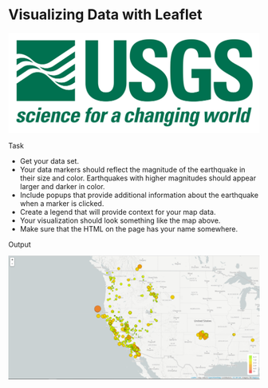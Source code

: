 # Visualizing Data with Leaflet
![logo](/images/logo.png)

Task
* Get your data set.
* Your data markers should reflect the magnitude of the earthquake in their size and color. Earthquakes with higher magnitudes should appear larger and darker in color.
* Include popups that provide additional information about the earthquake when a marker is clicked.
* Create a legend that will provide context for your map data.
* Your visualization should look something like the map above.
* Make sure that the HTML on the page has your name somewhere.

Output

![logo](/images/BasicMap.png)
